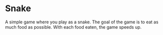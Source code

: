 # Snake
A simple game where you play as a snake. The goal of the game is to eat as much food as possible. With each food eaten, the game speeds up.
